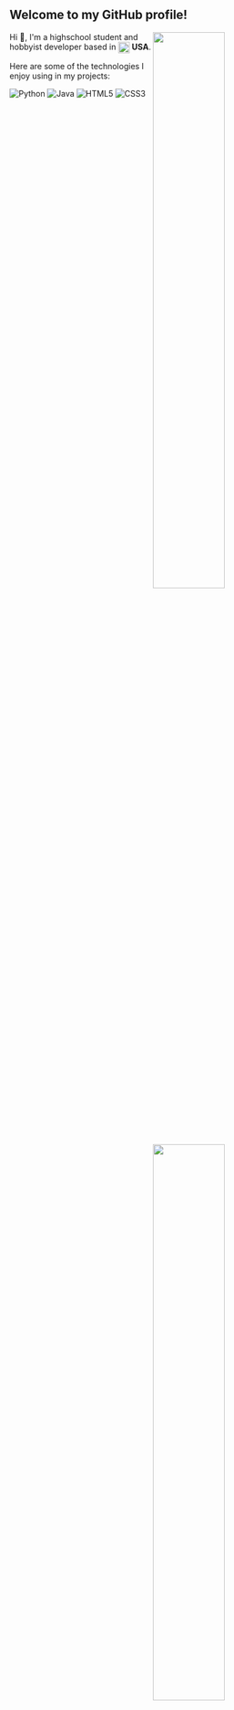 ## Welcome to my GitHub profile!

<img width="50%" align="right" src="https://github-readme-stats.vercel.app/api?username=hsprakash&count_private=true&include_all_commits=true&show_icons=true&theme=dark&icon_color=fff&hide_border=true">
<img width="50%" align="right" src="https://github-readme-stats.vercel.app/api/top-langs?username=hsprakash&theme=dark&hide_border=true&layout=compact&langs_count=6">

Hi 👋, I'm a highschool student and hobbyist developer based in <img width="20" align="center" src="https://img.icons8.com/color/96/000000/usa.png"/> **USA**.

Here are some of the technologies I enjoy using in my projects:

![Python](https://img.shields.io/badge/python-3670A0?style=for-the-badge&logo=python&logoColor=ffdd54)
![Java](https://img.shields.io/badge/java-%23ED8B00.svg?style=for-the-badge&logo=java&logoColor=white)
![HTML5](https://img.shields.io/badge/html5-%23E34F26.svg?style=for-the-badge&logo=html5&logoColor=white)
![CSS3](https://img.shields.io/badge/css3-%231572B6.svg?style=for-the-badge&logo=css3&logoColor=white)
